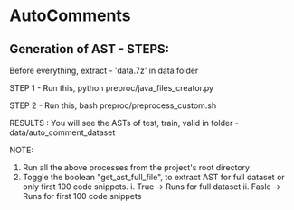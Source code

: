 # AutoComments

## Generation of AST - STEPS:

Before everything, extract - 'data.7z' in data folder

STEP 1 - Run this, python preproc/java_files_creator.py

STEP 2 - Run this, bash preproc/preprocess_custom.sh

RESULTS :
You will see the ASTs of test, train, valid in folder - data/auto_comment_dataset

NOTE:
1. Run all the above processes from the project's root directory
2. Toggle the boolean "get_ast_full_file", to extract AST for full dataset or only first 100 code snippets.
    i.  True -> Runs for full dataset
    ii. Fasle -> Runs for first 100 code snippets
